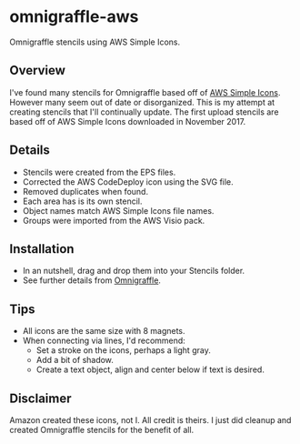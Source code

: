 # omnigraffle-aws
Omnigraffle stencils using AWS Simple Icons.

## Overview
I've found many stencils for Omnigraffle based off of [AWS Simple Icons](https://aws.amazon.com/architecture/icons/). However many seem out of date or disorganized. This is my attempt at creating stencils that I'll continually update. The first upload stencils are based off of AWS Simple Icons downloaded in November 2017.

## Details

  * Stencils were created from the EPS files.
  * Corrected the AWS CodeDeploy icon using the SVG file.
  * Removed duplicates when found.
  * Each area has is its own stencil.
  * Object names match AWS Simple Icons file names.
  * Groups were imported from the AWS Visio pack.

## Installation
  * In an nutshell, drag and drop them into your Stencils folder.
  * See further details from [Omnigraffle](https://www.graffletopia.com/install#mac).

## Tips
  * All icons are the same size with 8 magnets.
  * When connecting via lines, I'd recommend:
    * Set a stroke on the icons, perhaps a light gray.
    * Add a bit of shadow.
    * Create a text object, align and center below if text is desired.

## Disclaimer
Amazon created these icons, not I. All credit is theirs. I just did cleanup and created Omnigraffle stencils for the benefit of all.
